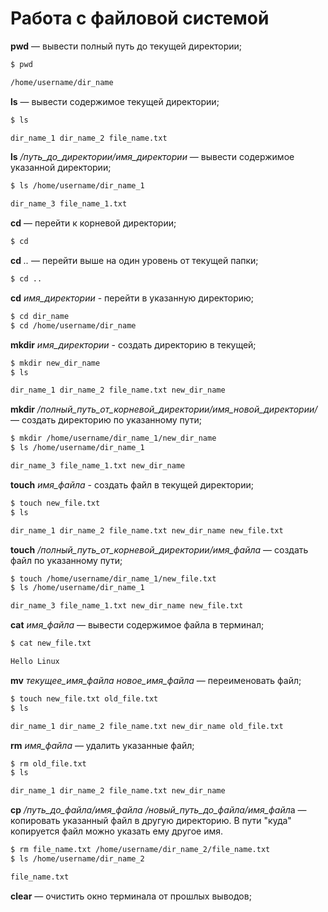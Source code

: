 # Работа с файловой системой
**pwd** — вывести полный путь до текущей директории;
```bash
$ pwd

/home/username/dir_name
```

**ls** — вывести содержимое текущей директории;
```bash
$ ls

dir_name_1 dir_name_2 file_name.txt
```

**ls** */путь_до_директории/имя_директории* — вывести содержимое указанной директории;
```bash
$ ls /home/username/dir_name_1

dir_name_3 file_name_1.txt
```

**cd** — перейти к корневой директории;
```bash
$ cd
```

**cd** *..* — перейти выше на один уровень от текущей папки;
```bash
$ cd ..
```

**cd** *имя_директории* - перейти в указанную директорию;
```bash
$ cd dir_name
$ cd /home/username/dir_name
```

**mkdir** *имя_директории* - создать директорию в текущей;
```bash
$ mkdir new_dir_name
$ ls

dir_name_1 dir_name_2 file_name.txt new_dir_name
```

**mkdir** */полный_путь_от_корневой_директории/имя_новой_директории/* — создать директорию по указанному пути;
```bash
$ mkdir /home/username/dir_name_1/new_dir_name
$ ls /home/username/dir_name_1

dir_name_3 file_name_1.txt new_dir_name 
```

**touch** *имя_файла* - создать файл в текущей директории;
```bash
$ touch new_file.txt
$ ls 

dir_name_1 dir_name_2 file_name.txt new_dir_name new_file.txt
```

**touch** */полный_путь_от_корневой_директории/имя_файла* — создать файл по указанному пути;
```bash
$ touch /home/username/dir_name_1/new_file.txt
$ ls /home/username/dir_name_1

dir_name_3 file_name_1.txt new_dir_name new_file.txt
```

**cat** *имя_файла* — вывести содержимое файла в терминал;
```bash
$ cat new_file.txt

Hello Linux
```

**mv** *текущее_имя_файла новое_имя_файла* — переименовать файл;
```bash
$ touch new_file.txt old_file.txt
$ ls 

dir_name_1 dir_name_2 file_name.txt new_dir_name old_file.txt
```

**rm** *имя_файла* — удалить указанные файл;
```bash
$ rm old_file.txt
$ ls 

dir_name_1 dir_name_2 file_name.txt new_dir_name
```

**cp** */путь_до_файла/имя_файла /новый_путь_до_файла/имя_файл*а — копировать указанный файл в другую директорию. В пути "куда" копируется файл можно указать ему другое имя.
```bash
$ rm file_name.txt /home/username/dir_name_2/file_name.txt
$ ls /home/username/dir_name_2

file_name.txt
```

**clear** — очистить окно терминала от прошлых выводов;